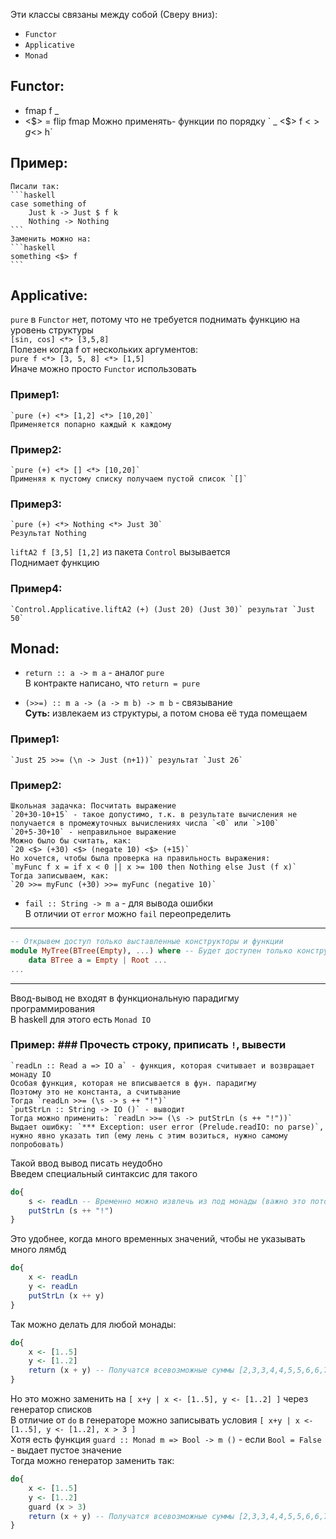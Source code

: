 Эти классы связаны между собой (Сверу вниз):
- `Functor`
- `Applicative`
- `Monad`

## Functor: ##  
- fmap f _  
- <$> = flip fmap  
	Можно применять- функции по порядку  
	` _ <$> f <$> g <$> h`  

## Пример: ## 
	Писали так:  
	```haskell
	case something of
		Just k -> Just $ f k
		Nothing -> Nothing
	``` 
	Заменить можно на:  
	```haskell
	something <$> f
	```

## Applicative: ##  

`pure` в `Functor` нет, потому что не требуется поднимать функцию на уровень структуры  
`[sin, cos] <*> [3,5,8]`  
Полезен когда f от нескольких аргументов:  
`pure f <*> [3, 5, 8] <*> [1,5]`  
Иначе можно просто `Functor` использовать  

### Пример1: ###  
	`pure (+) <*> [1,2] <*> [10,20]`  
	Применяется попарно каждый к каждому  

### Пример2: ###  
	`pure (+) <*> [] <*> [10,20]`  
	Применяя к пустому списку получаем пустой список `[]`  

### Пример3: ###  
	`pure (+) <*> Nothing <*> Just 30`  
	Результат Nothing  

`liftA2 f [3,5] [1,2]` из пакета `Control` вызывается  
Поднимает функцию  
### Пример4:  ###
	`Control.Applicative.liftA2 (+) (Just 20) (Just 30)` результат `Just 50`  

## Monad: ##
- `return :: a -> m a` - аналог `pure`  
	В контракте написано, что `return = pure`  

- `(>>=) :: m a -> (a -> m b) -> m b` - связывание  
	__Суть:__ извлекаем из структуры, а потом снова её туда помещаем  

### Пример1: ###  
	`Just 25 >>= (\n -> Just (n+1))` результат `Just 26`  

### Пример2: ###  
	Школьная задачка: Посчитать выражение  
	`20+30-10+15` - такое допустимо, т.к. в результате вычисления не получается в промежуточных вычислениях числа `<0` или `>100`  
	`20+5-30+10` - неправильное выражение  
	Можно было бы считать, как:  
	`20 <$> (+30) <$> (negate 10) <$> (+15)`  
	Но хочется, чтобы была проверка на правильность выражения:  
	`myFunc f x = if x < 0 || x >= 100 then Nothing else Just (f x)`  
	Тогда записываем, как:  
	`20 >>= myFunc (+30) >>= myFunc (negative 10)`  

- `fail :: String -> m a` - для вывода ошибки  
	В отличии от `error` можно `fail` переопределить  

---

```haskell
-- Открывем доступ только выставленные конструкторы и функции
module MyTree(BTree(Empty), ...) where -- Будет доступен только конструктор Empty
	data BTree a = Empty | Root ...
...
```

---

Ввод-вывод не входят в функциональную парадигму программирования  
В haskell для этого есть `Monad IO`  

### Пример: ### Прочесть строку, приписать `!`, вывести  
	`readLn :: Read a => IO a` - функция, которая считывает и возвращает монаду IO  
	Особая функция, которая не вписывается в фун. парадигму  
	Поэтому это не константа, а считывание  
	Тогда `readLn >>= (\s -> s ++ "!")`  
	`putStrLn :: String -> IO ()` - выводит  
	Тогда можно применить: `readLn >>= (\s -> putStrLn (s ++ "!"))`  
	Выдает ошибку: `*** Exception: user error (Prelude.readIO: no parse)`, нужно явно указать тип (ему лень с этим возиться, нужно самому попробовать)  

Такой ввод вывод писать неудобно  
Введем специальный синтаксис для такого  
```haskell
do{
	s <- readLn -- Временно можно извлечь из под монады (важно это потом заключить в монаду)
	putStrLn (s ++ "!")
}
```
Это удобнее, когда много временных значений, чтобы не указывать много лямбд  
```haskell
do{
	x <- readLn
	y <- readLn
	putStrLn (x ++ y)
}
```
Так можно делать для любой монады:  
```haskell
do{
	x <- [1..5] 
	y <- [1..2]
	return (x + y) -- Получатся всевозможные суммы [2,3,3,4,4,5,5,6,6,7]
}
```

Но это можно заменить на `[ x+y | x <- [1..5], y <- [1..2] ]` через генератор списков  
В отличие от `do` в генераторе можно записывать условия `[ x+y | x <- [1..5], y <- [1..2], x > 3 ]`  
Хотя есть функция `guard :: Monad m => Bool -> m ()` - если `Bool = False` - выдает пустое значение  
Тогда можно генератор заменить так:  

```haskell
do{
	x <- [1..5] 
	y <- [1..2]
	guard (x > 3)
	return (x + y) -- Получатся всевозможные суммы [2,3,3,4,4,5,5,6,6,7]
}
```